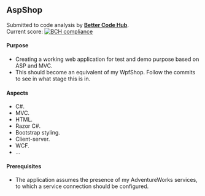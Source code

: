 ## AspShop

Submitted to code analysis by **[Better Code Hub](https://bettercodehub.com)**.  
Current score: [![BCH compliance](https://bettercodehub.com/edge/badge/a-einstein/AspShop)](https://bettercodehub.com)

#### Purpose
* Creating a working web application for test and demo purpose based on ASP and MVC.
* This should become an equivalent of my WpfShop. Follow the commits to see in what stage this is in.

#### Aspects
* C#.
* MVC.
* HTML.
* Razor C#.
* Bootstrap styling.
* Client-server.
* WCF.
* ...

#### Prerequisites
* The application assumes the presence of my AdventureWorks services, to which a service connection should be configured.